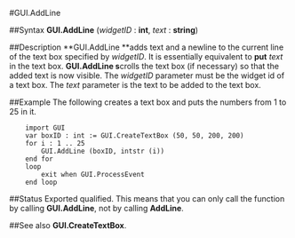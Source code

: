 
#GUI.AddLine

##Syntax
**GUI.AddLine** (*widgetID* : **int**, *text* : **string**)

##Description
**GUI.AddLine **adds text and a newline to the current line of the text box specified by *widgetID*. It is essentially equivalent to **put** *text* in the text box. **GUI.AddLine s**crolls the text box (if necessary) so that the added text is now visible. The *widgetID* parameter must be the widget id of a text box. The *text* parameter is the text to be added to the text box.

##Example
The following creates a text box and puts the numbers from 1 to 25 in it.

        import GUI
        var boxID : int := GUI.CreateTextBox (50, 50, 200, 200)
        for i : 1 .. 25
            GUI.AddLine (boxID, intstr (i))
        end for
        loop
            exit when GUI.ProcessEvent
        end loop
##Status
Exported qualified.
This means that you can only call the function by calling **GUI.AddLine**, not by calling **AddLine**.

##See also
**GUI.CreateTextBox**.
